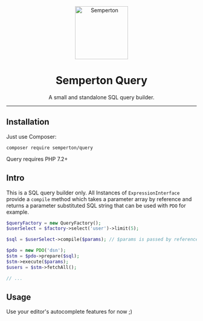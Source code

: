 <div align="center">
<a href="https://github.com/semperton">
<img width="140" src="https://raw.githubusercontent.com/semperton/misc/main/readme-logo.svg" alt="Semperton">
</a>
<h1>Semperton Query</h1>
<p>A small and standalone SQL query builder.</p>
</div>

---

## Installation

Just use Composer:

```
composer require semperton/query
```
Query requires PHP 7.2+

## Intro

This is a SQL query builder only.
All Instances of ```ExpressionInterface``` provide a ```compile``` method which takes a parameter array by reference and returns a parameter substituted SQL string that can be used with ```PDO``` for example.
```PHP
$queryFactory = new QueryFactory();
$userSelect = $factory->select('user')->limit(5);

$sql = $userSelect->compile($params); // $params is passed by reference

$pdo = new PDO('dsn');
$stm = $pdo->prepare($sql);
$stm->execute($params);
$users = $stm->fetchAll();

// ...
```

## Usage
Use your editor's autocomplete features for now ;)